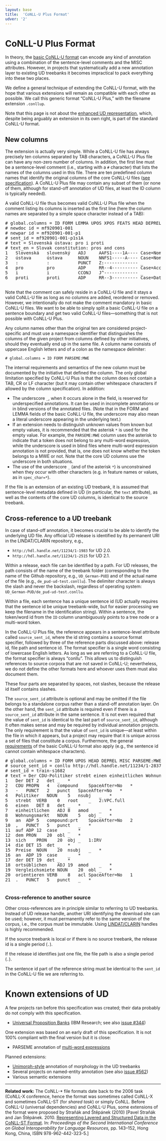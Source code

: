 ```yaml
---
layout: base
title:  'CoNLL-U Plus Format'
udver: '2'
---
```


<!-- This specification was drafted in collaboration between the UD core group (Joakim Nivre, Dan Zeman, Filip Ginter) and the PARSEME initiative (Agata Savary, Carlos Ramisch, Silvio Cordeiro). -->
<!-- Minutes from the Skype talk 2018-01-17 https://docs.google.com/document/d/108tEbDZyngpc-zqfy7phnSxRVaEzmiHDTzzRLINVgUM/edit?usp=sharing -->
<!-- UD-to-Any format interface (CoNLL-U Plus first specification) https://docs.google.com/document/d/1_P5FK9yTRcTPEXU_iQ4SNvgUHKIWoUG9J5hk5B45584/edit#heading=h.kpu17fj0h6x7 -->

# CoNLL-U Plus Format

In theory, the [basic CoNLL-U format](format.html) can encode any kind of annotation
using a combination of the sentence-level comments and the MISC attributes. However,
in projects that systematically add a new annotation layer to existing UD treebanks
it becomes impractical to pack everything into these two places.

We define a general technique of extending the CoNLL-U format, with the hope that
various extensions will remain as compatible with each other as possible. We call
this generic format “CoNLL-U Plus,” with the filename extension `.conllup`.

Note that this page is not about the [enhanced UD representation](/u/overview/enhanced-syntax.html),
which, despite being arguably an extension in its own right, is part of the standard
CoNLL-U format.

## New columns

The extension is actually very simple. While a CoNLL-U file has always precisely ten
columns separated by TAB characters, a CoNLL-U Plus file can have any non-zero number
of columns. In addition, the first line must be a sentence-level comment (i.e., starting
with a `#` character) that lists the names of the columns used in this file.
There are ten predefined column names that identify the original columns of the core
CoNLL-U files ([see specification](format.html)). A CoNLL-U Plus file may contain any
subset of them (or none of them, although for stand-off annotation of UD files,
at least the ID column is typically needed).

A valid CoNLL-U file thus becomes valid CoNLL-U Plus file when the comment listing
its columns is inserted as the first line (here the column names are separated by
a simple space character instead of a TAB):

<pre>
# global.columns = ID FORM LEMMA UPOS XPOS FEATS HEAD DEPREL DEPS MISC
# newdoc id = mf920901-001
# newpar id = mf920901-001-p1
# sent_id = mf920901-001-p1s1A
# text = Slovenská ústava: pro i proti
# text_en = Slovak constitution: pros and cons
1   Slovenská   slovenský   ADJ     AAFS1----1A---- Case=Nom|Degree=Pos|Gender=Fem|Number=Sing|Polarity=Pos 2 amod _ _
2   ústava      ústava      NOUN    NNFS1-----A---- Case=Nom|Gender=Fem|Number=Sing|Polarity=Pos 0 root _ SpaceAfter=No
3   :           :           PUNCT   Z:------------- _          2       punct   _       _
4   pro         pro         ADP     RR--4---------- Case=Acc   2       appos   _       LId=pro-1
5   i           i           CCONJ   J^------------- _          6       cc      _       LId=i-1
6   proti       proti       ADP     RR--3---------- Case=Dat   4       conj    _       LId=proti-1

</pre>

Note that the comment can safely reside in a CoNLL-U file and it stays a valid
CoNLL-U file as long as no columns are added, reordered or removed. However, we
intentionally do not make the comment mandatory in basic CoNLL-U files.
We want to be able to simply split a basic CoNLL-U file on a sentence boundary
and get two valid CoNLL-U files—something that is not possible with CoNLL-U Plus.

Any column names other than the original ten are considered project-specific and
must use a namespace identifier that distinguishes the columns of the given project
from columns defined by other initiatives, should they eventually
end up in the same file. A column name consists of uppercase English letters
and of a colon as the namespace delimiter:

    # global.columns = ID FORM PARSEME:MWE

The internal requirements and semantics of the new column must be documented by
the initiative that defined the column. The only global limitation specified by
CoNLL-U Plus is that the column does not contain a TAB, CR or LF character (but it may
contain other whitespace characters if allowed by the column specification).
In addition:

* The underscore `_`, when it occurs alone in the field, is reserved for underspecified
  annotations. It can be used in incomplete annotations or in blind versions of the
  annotated files. (Note that in the FORM and LEMMA fields of the basic CoNLL-U file,
  the underscore may also mean a literal underscore appearing in the underlying text.)
* If an extension needs to distinguish unknown values from known but empty values, it is
  recommended that the asterisk `*` is used for the empty value. For example, the
  `PARSEME:MWE` column uses the asterisk to indicate that a token does not belong to
  any multi-word expression, while the underscore is used in blind files where multi-word
  expression annotation is not provided, that is, one does not know whether the token
  belongs to a MWE or not. Note that the core UD columns use the underscore in both
  situations.
* The use of the underscore `_` (and of the asterisk `*`) is unconstrained when they
  occur with other characters (e.g. in feature names or values, as in `spec_char=*`).

If the file is an extension of an existing UD treebank, it is assumed that sentence-level
metadata defined in UD (in particular, the `text` attribute), as well as the contents of
the core UD columns, is identical to the source treebank.

## Cross-reference to a UD treebank

In case of stand-off annotation, it becomes crucial to be able to identify the underlying UD file.
Any official UD release is identified by its permanent URI in the LINDAT/CLARIN repository,
e.g.,

* `http://hdl.handle.net/11234/1-1983` for UD 2.0.
* `http://hdl.handle.net/11234/1-2515` for UD 2.1.

Within a release, each file can be identified by a path.
For UD releases, the path consists of the name of the treebank folder
(corresponding to the name of the Github repository, e.g., `UD_German-PUD`)
and of the actual name of the file
(e.g., `de_pud-ud-test.conllu`).
The delimiter character is always the slash and never the backslash,
regardless of operating system:
`UD_German-PUD/de_pud-ud-test.conllu`.

Within a file, each sentence has a unique sentence id
(UD actually requires that the sentence id be unique treebank-wide,
but for easier processing we keep the filename in the identification string).
Within a sentence, the token/word id from the `ID` column unambiguously
points to a tree node or a multi-word token.

In the CoNLL-U Plus file, the reference appears in a sentence-level attribute
called `source_sent_id`, where the id string contains a source format specifier,
followed by three of the reference parts discussed above:
release id, file path and sentence id.
The format specifier is a single word consisting of lowercase English letters.
As long as we are referring to a CoNLL-U file, the format specifier is always
“conllu”. This allows us to distinguish references to source corpora that are
not saved in CoNLL-U; nevertheless, we do not define the other formats here
and whoever uses them must also document them.

These four parts are separated by spaces,
not slashes, because the release id itself contains slashes.

The `source_sent_id` attribute is optional and may be omitted if the file belongs
to a standalone corpus rather than a stand-off annotation layer. On the other hand,
the `sent_id` attribute is required even if there is a `source_sent_id` attribute
in the same sentence. It is not even required that the value of `sent_id` is identical
to the last part of `source_sent_id`, although it often makes sense and may be
required by individual annotation projects. The only requirement is that the value
of `sent_id` is unique—at least within the file in which it appears, but a project
may require that it is unique across a set of files that constitute a corpus.
Furthermore, the general [requirements](format.html#sentence-boundaries-and-comments)
of the basic CoNLL-U format also apply (e.g., the sentence id cannot contain whitespace
characters).

<pre>
# global.columns = ID FORM UPOS HEAD DEPREL MISC PARSEME:MWE
# source_sent_id = conllu http://hdl.handle.net/11234/1-2837 UD_German-GSD/de_gsd-ud-train.conllu train-s1682
# sent_id = train-s1682
# text = Der CDU-Politiker strebt einen einheitlichen Wohnungsmarkt an, auf dem sich die Preise an der ortsüblichen Vergleichsmiete orientieren.
1	Der	DET	2	det	_	*
2	CDU	PROPN	4	compound	SpaceAfter=No	*
3	-	PUNCT	2	punct	SpaceAfter=No	*
4	Politiker	NOUN	5	nsubj	_	*
5	strebt	VERB	0	root	_	2:VPC.full
6	einen	DET	8	det	_	*
7	einheitlichen	ADJ	8	amod	_	*
8	Wohnungsmarkt	NOUN	5	obj	_	*
9	an	ADP	5	compound:prt	SpaceAfter=No	2
10	,	PUNCT	5	punct	_	*
11	auf	ADP	12	case	_	*
12	dem	PRON	20	obl	_	*
13	sich	PRON	20	obj	_	1:IRV
14	die	DET	15	det	_	*
15	Preise	NOUN	20	nsubj	_	*
16	an	ADP	19	case	_	*
17	der	DET	19	det	_	*
18	ortsüblichen	ADJ	19	amod	_	*
19	Vergleichsmiete	NOUN	20	obl	_	*
20	orientieren	VERB	8	acl	SpaceAfter=No	1
21	.	PUNCT	5	punct	_	*

</pre>

### Cross-reference to another source

Other cross-references are in principle similar to referring to UD treebanks.
Instead of UD release handle, another URI identifying the download site can be
used; however, it must permanently refer to the same version of the corpus, i.e.,
the corpus must be immutable. Using [LINDAT/CLARIN](https://lindat.mff.cuni.cz/repository/xmlui/)
handles is highly recommended.

If the source treebank is local or if there is no source treebank, the release id
is a single period (`.`).

If the release id identifies just one file, the file path is also a single period (`.`).

The sentence id part of the reference string must be identical to the `sent_id` in the
CoNLL-U file we are referring to.

# Known extensions of UD

A few projects ran before this specification was created; their data probably do not
comply with this specification.

* [Universal Proposition Banks](https://github.com/System-T/UniversalPropositions) (IBM Research; see also [issue #344](https://github.com/UniversalDependencies/docs/issues/344))

One extension was based on an early draft of this specification.
It is not 100% compliant with the final version but it is close:

* PARSEME annotation of [multi-word expressions](http://multiword.sourceforge.net/PHITE.php?sitesig=CONF&page=CONF_04_LAW-MWE-CxG_2018___lb__COLING__rb__&subpage=CONF_45_Format_specification)

Planned extensions:

* [Unimorph-style](https://unimorph.github.io/) annotation of morphology in the UD treebanks
* Several projects on named-entity annotation (see also [issue #562](https://github.com/UniversalDependencies/docs/issues/562))
* Various semantic extensions

----------

<b>Related work:</b> The CoNLL-* file formats date back to the 2006 task (CoNLL-X conference,
hence the format was sometimes called CoNLL-X and sometimes CoNLL-ST (for _shared task_) or
simply CoNLL. Before CoNLL-U (universal dependencies) and CoNLL-U Plus, some extensions of the
format were proposed by Straňák and Štěpánek (2010) [Pavel Straňák and Jan Štěpánek. 2010.
[Representing Layered and Structured Data in the CoNLL-ST Format](http://ufal.mff.cuni.cz/biblio/servlet/File?field=File&id=1081727559264548387).
In: _Proceedings of the Second International Conference on Global Interoperability for Language Resources,_
pp. 143–152, Hong Kong, China, ISBN 978-962-442-323-5.]
